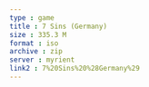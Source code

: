 ```yaml
---
type : game
title : 7 Sins (Germany)
size : 335.3 M
format : iso
archive : zip
server : myrient
link2 : 7%20Sins%20%28Germany%29
---
```

